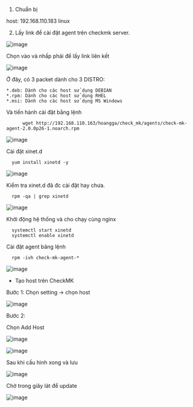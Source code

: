 1. Chuẩn bị

host:  192.168.110.183 linux


2. Lấy link để cài đặt agent trên checkmk server.


![image](https://user-images.githubusercontent.com/105496635/190333834-6ddaf28c-1258-4d79-a06c-beba897b8c3d.png)

Chọn vào và nhấp phải để lấy link liên kết

![image](https://user-images.githubusercontent.com/105496635/190333916-0189a3a7-5a1e-418c-aaed-d02d38f6af3f.png)

Ở đây, có 3 packet dành cho 3 DISTRO:

    *.deb: Dành cho các host sử dụng DEBIAN
    *.rpm: Dành cho các host sử dụng RHEL
    *.msi: Dành cho các host sử dụng MS Windows

Và tiến hành cài đặt bằng lệnh

          wget http://192.168.110.163/hoangga/check_mk/agents/check-mk-agent-2.0.0p26-1.noarch.rpm



![image](https://user-images.githubusercontent.com/105496635/190334326-40758a42-8286-46f0-b7e7-b7061b2518fe.png)


Cài đặt xinet.d

      yum install xinetd -y
      
 ![image](https://user-images.githubusercontent.com/105496635/190336410-bcae1809-080a-421e-b8a7-a6ff3dd05348.png)
     
      
Kiểm tra xinet.d đã đc cài đặt hay chưa.

      rpm -qa | grep xinetd

![image](https://user-images.githubusercontent.com/105496635/190336476-e9b14420-e73f-4e9e-be5f-c3978e5f1cb2.png)


Khởi động hệ thống và cho chạy cùng nginx

      systemctl start xinetd
      systemctl enable xinetd

Cài đặt agent băng lệnh

      rpm -ivh check-mk-agent-*


![image](https://user-images.githubusercontent.com/105496635/190337491-22a55a77-effd-4a80-814b-5cef9a648033.png)



- Tạo host trên CheckMK

Bước 1: 
Chọn setting -> chọn host

![image](https://user-images.githubusercontent.com/105496635/190341659-2de2d709-1fb1-4ef0-bae5-7837ee298380.png)

Bước 2: 

Chọn Add Host

![image](https://user-images.githubusercontent.com/105496635/190341807-061d09c4-01a2-446c-b2f7-eae3488baa2a.png)


![image](https://user-images.githubusercontent.com/105496635/190342924-ba6e5369-4860-49f1-a6ad-4dc92c09928d.png)


Sau khi cấu hình xong và lưu

![image](https://user-images.githubusercontent.com/105496635/190343347-b3bdf61d-a574-44ee-b7c5-85d2ef4713cd.png)


Chờ trong giây lát để update

![image](https://user-images.githubusercontent.com/105496635/190344721-00959e27-e328-4f6c-aa01-a1a74971b0af.png)





























